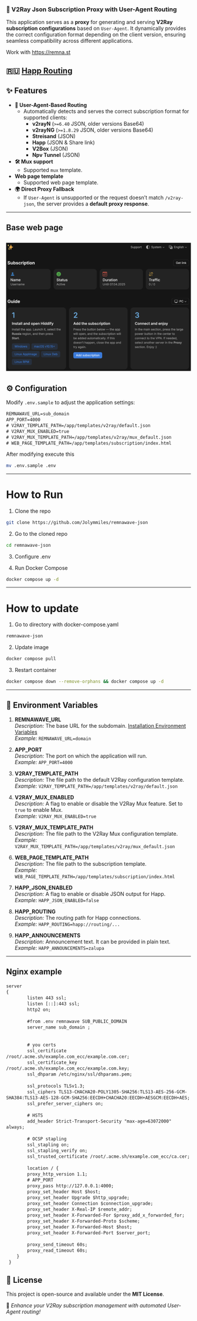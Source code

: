 ### 📖 V2Ray Json Subscription Proxy with User-Agent Routing

This application serves as a **proxy** for generating and serving **V2Ray subscription configurations** based on `User-Agent`. It dynamically provides the correct configuration format depending on the client version, ensuring seamless compatibility across different applications.

Work with https://remna.st

🇷🇺 [Happ Routing](https://github.com/hydraponique/roscomvpn-happ-routing/tree/main)
---

## ✨ Features
- **🔀 User-Agent-Based Routing**
   - Automatically detects and serves the correct subscription format for supported clients:
      - **v2rayN** (`>=6.40` JSON, older versions Base64)
      - **v2rayNG** (`>=1.8.29` JSON, older versions Base64)
      - **Streisand** (JSON)
      - **Happ** (JSON & Share link)
      - **V2Box** (JSON)
      - **Npv Tunnel** (JSON)
- **🛠 Mux support**
   - Supported `mux` template.
- **Web page template**
  - Supported web page template.
- **🌍 Direct Proxy Fallback**
   - If `User-Agent` is unsupported or the request doesn’t match `/v2ray-json`, the server provides a **default proxy response**.

---
## Base web page
![exmaple.png](exmaple.png)
---
## ⚙️ Configuration
Modify `.env.sample` to adjust the application settings:
```
REMNAWAVE_URL=sub_domain
APP_PORT=4000
# V2RAY_TEMPLATE_PATH=/app/templates/v2ray/default.json
# V2RAY_MUX_ENABLED=true
# V2RAY_MUX_TEMPLATE_PATH=/app/templates/v2ray/mux_default.json
# WEB_PAGE_TEMPLATE_PATH=/app/templates/subscription/index.html
```

After modifying execute this
```bash
mv .env.sample .env
```

---

# How to Run

1. Clone the repo
```bash
git clone https://github.com/Jolymmiles/remnawave-json
```

2. Go to the cloned repo
```bash
cd remnawave-json
```
3. Configure .env

4. Run Docker Compose
```bash
docker compose up -d
```
---

# How to update

1. Go to directory with docker-compose.yaml
```bash
remnawave-json
```
2. Update image
```bash
docker compose pull 
```

3. Restart container
```bash
docker compose down --remove-orphans && docker compose up -d 
```

---

## 🌿 **Environment Variables**

1. **REMNAWAVE_URL**  
   _Description:_ The base URL for the subdomain. [Installation Environment Variables](https://remna.st/installation/env#subscription-public-domain)  
   _Example:_ `REMNAWAVE_URL=domain`

2. **APP_PORT**  
   _Description:_ The port on which the application will run.  
   _Example:_ `APP_PORT=4000`

3. **V2RAY_TEMPLATE_PATH**  
   _Description:_ The file path to the default V2Ray configuration template.  
   _Example:_ `V2RAY_TEMPLATE_PATH=/app/templates/v2ray/default.json`

4. **V2RAY_MUX_ENABLED**  
   _Description:_ A flag to enable or disable the V2Ray Mux feature. Set to `true` to enable Mux.  
   _Example:_ `V2RAY_MUX_ENABLED=true`

5. **V2RAY_MUX_TEMPLATE_PATH**  
   _Description:_ The file path to the V2Ray Mux configuration template.  
   _Example:_ `V2RAY_MUX_TEMPLATE_PATH=/app/templates/v2ray/mux_default.json`

6. **WEB_PAGE_TEMPLATE_PATH**  
   _Description:_ The file path to the subscription template.  
   _Example:_ `WEB_PAGE_TEMPLATE_PATH=/app/templates/subscription/index.html`

7. **HAPP_JSON_ENABLED**  
   _Description:_ A flag to enable or disable JSON output for Happ.  
   _Example:_ `HAPP_JSON_ENABLED=false`

8. **HAPP_ROUTING**  
   _Description:_ The routing path for Happ connections.  
   _Example:_ `HAPP_ROUTING=happ://routing/...`

9. **HAPP_ANNOUNCEMENTS**  
   _Description:_ Announcement text. It can be provided in plain text.
   _Example:_ `HAPP_ANNOUNCEMENTS=zalupa`

---

## Nginx example
```nginx configuration
server
{
        listen 443 ssl;
        listen [::]:443 ssl;
        http2 on;

        #from .env remnawave SUB_PUBLIC_DOMAIN
        server_name sub_domain ;


        # you certs
        ssl_certificate /root/.acme.sh/example.com_ecc/example.com.cer;
        ssl_certificate_key /root/.acme.sh/example.com_ecc/example.com.key;
        ssl_dhparam /etc/nginx/ssl/dhparams.pem;

        ssl_protocols TLSv1.3;
        ssl_ciphers TLS13-CHACHA20-POLY1305-SHA256:TLS13-AES-256-GCM-SHA384:TLS13-AES-128-GCM-SHA256:EECDH+CHACHA20:EECDH+AESGCM:EECDH+AES;
        ssl_prefer_server_ciphers on;

        # HSTS
        add_header Strict-Transport-Security "max-age=63072000" always;

        # OCSP stapling
        ssl_stapling on;
        ssl_stapling_verify on;
        ssl_trusted_certificate /root/.acme.sh/example.com_ecc/ca.cer;

        location / {
        proxy_http_version 1.1;
        # APP_PORT
        proxy_pass http://127.0.0.1:4000;
        proxy_set_header Host $host;
        proxy_set_header Upgrade $http_upgrade;
        proxy_set_header Connection $connection_upgrade;
        proxy_set_header X-Real-IP $remote_addr;
        proxy_set_header X-Forwarded-For $proxy_add_x_forwarded_for;
        proxy_set_header X-Forwarded-Proto $scheme;
        proxy_set_header X-Forwarded-Host $host;
        proxy_set_header X-Forwarded-Port $server_port;

        proxy_send_timeout 60s;
        proxy_read_timeout 60s;
    }
 }
```


## 📜 License
This project is open-source and available under the **MIT License**.

🚀 *Enhance your V2Ray subscription management with automated User-Agent routing!*


